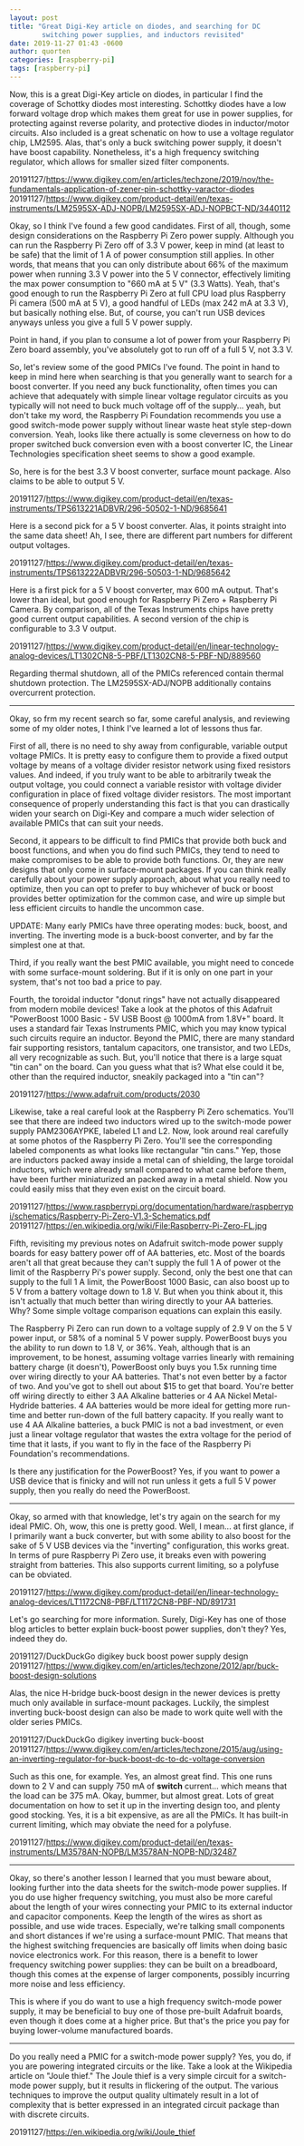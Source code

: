 ```yaml
---
layout: post
title: "Great Digi-Key article on diodes, and searching for DC
        switching power supplies, and inductors revisited"
date: 2019-11-27 01:43 -0600
author: quorten
categories: [raspberry-pi]
tags: [raspberry-pi]
---
```


Now, this is a great Digi-Key article on diodes, in particular I find
the coverage of Schottky diodes most interesting.  Schottky diodes
have a low forward voltage drop which makes them great for use in
power supplies, for protecting against reverse polarity, and
protective diodes in inductor/motor circuits.  Also included is a
great schenatic on how to use a voltage regulator chip, LM2595.  Alas,
that's only a buck switching power supply, it doesn't have boost
capability.  Nonetheless, it's a high frequency switching regulator,
which allows for smaller sized filter components.

20191127/https://www.digikey.com/en/articles/techzone/2019/nov/the-fundamentals-application-of-zener-pin-schottky-varactor-diodes  
20191127/https://www.digikey.com/product-detail/en/texas-instruments/LM2595SX-ADJ-NOPB/LM2595SX-ADJ-NOPBCT-ND/3440112

Okay, so I think I've found a few good candidates.  First of all,
though, some design considerations on the Raspberry Pi Zero power
supply.  Although you can run the Raspberry Pi Zero off of 3.3 V
power, keep in mind (at least to be safe) that the limit of 1 A of
power consumption still applies.  In other words, that means that you
can only distribute about 66% of the maximum power when running 3.3 V
power into the 5 V connector, effectively limiting the max power
consumption to "660 mA at 5 V" (3.3 Watts).  Yeah, that's good enough
to run the Raspberry Pi Zero at full CPU load plus Raspberry Pi camera
(500 mA at 5 V), a good handful of LEDs (max 242 mA at 3.3 V), but
basically nothing else.  But, of course, you can't run USB devices
anyways unless you give a full 5 V power supply.

<!-- more -->

Point in hand, if you plan to consume a lot of power from your
Raspberry Pi Zero board assembly, you've absolutely got to run off of
a full 5 V, not 3.3 V.

So, let's review some of the good PMICs I've found.  The point in hand
to keep in mind here when searching is that you generally want to
search for a boost converter.  If you need any buck functionality,
often times you can achieve that adequately with simple linear voltage
regulator circuits as you typically will not need to buck much voltage
off of the supply... yeah, but don't take my word, the Raspberry Pi
Foundation recommends you use a good switch-mode power supply without
linear waste heat style step-down conversion.  Yeah, looks like there
actually is some cleverness on how to do proper switched buck
conversion even with a boost converter IC, the Linear Technologies
specification sheet seems to show a good example.

So, here is for the best 3.3 V boost converter, surface mount package.
Also claims to be able to output 5 V.

20191127/https://www.digikey.com/product-detail/en/texas-instruments/TPS613221ADBVR/296-50502-1-ND/9685641

Here is a second pick for a 5 V boost converter.  Alas, it points
straight into the same data sheet!  Ah, I see, there are different
part numbers for different output voltages.

20191127/https://www.digikey.com/product-detail/en/texas-instruments/TPS613222ADBVR/296-50503-1-ND/9685642

Here is a first pick for a 5 V boost converter, max 600 mA output.
That's lower than ideal, but good enough for Raspberry Pi Zero +
Raspberry Pi Camera.  By comparison, all of the Texas Instruments
chips have pretty good current output capabilities.  A second version
of the chip is configurable to 3.3 V output.

20191127/https://www.digikey.com/product-detail/en/linear-technology-analog-devices/LT1302CN8-5-PBF/LT1302CN8-5-PBF-ND/889560

Regarding thermal shutdown, all of the PMICs referenced contain
thermal shutdown protection.  The LM2595SX-ADJ/NOPB additionally
contains overcurrent protection.

----------

Okay, so frm my recent search so far, some careful analysis, and
reviewing some of my older notes, I think I've learned a lot of
lessons thus far.

First of all, there is no need to shy away from configurable, variable
output voltage PMICs.  It is pretty easy to configure them to provide
a fixed output voltage by means of a voltage divider resistor network
using fixed resistors values.  And indeed, if you truly want to be
able to arbitrarily tweak the output voltage, you could connect a
variable resistor with voltage divider configuration in place of fixed
voltage divider resistors.  The most important consequence of properly
understanding this fact is that you can drastically widen your search
on Digi-Key and compare a much wider selection of available PMICs that
can suit your needs.

Second, it appears to be difficult to find PMICs that provide both
buck and boost functions, and when you do find such PMICs, they tend
to need to make compromises to be able to provide both functions.  Or,
they are new designs that only come in surface-mount packages.  If you
can think really carefully about your power supply approach, about
what you really need to optimize, then you can opt to prefer to buy
whichever of buck or boost provides better optimization for the common
case, and wire up simple but less efficient circuits to handle the
uncommon case.

UPDATE: Many early PMICs have three operating modes: buck, boost, and
inverting.  The inverting mode is a buck-boost converter, and by far
the simplest one at that.

Third, if you really want the best PMIC available, you might need to
concede with some surface-mount soldering.  But if it is only on one
part in your system, that's not too bad a price to pay.

Fourth, the toroidal inductor "donut rings" have not actually
disappeared from modern mobile devices!  Take a look at the photos of
this Adafruit "PowerBoost 1000 Basic - 5V USB Boost @ 1000mA from
1.8V+" board.  It uses a standard fair Texas Instruments PMIC, which
you may know typical such circuits require an inductor.  Beyond the
PMIC, there are many standard fair supporting resistors, tantalum
capacitors, one transistor, and two LEDs, all very recognizable as
such.  But, you'll notice that there is a large squat "tin can" on the
board.  Can you guess what that is?  What else could it be, other than
the required inductor, sneakily packaged into a "tin can"?

20191127/https://www.adafruit.com/products/2030

Likewise, take a real careful look at the Raspberry Pi Zero
schematics.  You'll see that there are indeed two inductors wired up
to the switch-mode power supply PAM2306AYPKE, labeled L1 and L2.  Now,
look around real carefully at some photos of the Raspberry Pi Zero.
You'll see the corresponding labeled components as what looks like
rectangular "tin cans."  Yep, those are inductors packed away inside a
metal can of shielding, the large toroidal inductors, which were
already small compared to what came before them, have been further
miniaturized an packed away in a metal shield.  Now you could easily
miss that they even exist on the circuit board.

20191127/https://www.raspberrypi.org/documentation/hardware/raspberrypi/schematics/Raspberry-Pi-Zero-V1.3-Schematics.pdf  
20191127/https://en.wikipedia.org/wiki/File:Raspberry-Pi-Zero-FL.jpg

Fifth, revisiting my previous notes on Adafruit switch-mode power
supply boards for easy battery power off of AA batteries, etc.  Most
of the boards aren't all that great because they can't supply the full
1 A of power ot the limit of the Raspberry Pi's power supply.  Second,
only the best one that can supply to the full 1 A limit, the
PowerBoost 1000 Basic, can also boost up to 5 V from a battery voltage
down to 1.8 V.  But when you think about it, this isn't actually that
much better than wiring directly to your AA batteries.  Why?  Some
simple voltage comparison equations can explain this easily.

The Raspberry Pi Zero can run down to a voltage supply of 2.9 V on the
5 V power input, or 58% of a nominal 5 V power supply.  PowerBoost
buys you the ability to run down to 1.8 V, or 36%.  Yeah, although
that is an improvement, to be honest, assuming voltage varries
linearly with remaining battery charge (it doesn't), PowerBoost only
buys you 1.5x running time over wiring directly to your AA batteries.
That's not even better by a factor of two.  And you've got to shell
out about $15 to get that board.  You're better off wiring directly to
either 3 AA Alkaline batteries or 4 AA Nickel Metal-Hydride batteries.
4 AA batteries would be more ideal for getting more run-time and
better run-down of the full battery capacity.  If you really want to
use 4 AA Alkaline batteries, a buck PMIC is not a bad investment, or
even just a linear voltage regulator that wastes the extra voltage for
the period of time that it lasts, if you want to fly in the face of
the Raspberry Pi Foundation's recommendations.

Is there any justification for the PowerBoost?  Yes, if you want to
power a USB device that is finicky and will not run unless it gets a
full 5 V power supply, then you really do need the PowerBoost.

----------

Okay, so armed with that knowledge, let's try again on the search for
my ideal PMIC.  Oh, wow, this one is pretty good.  Well, I mean... at
first glance, if I primarily want a buck converter, but with some
ability to also boost for the sake of 5 V USB devices via the
"inverting" configuration, this works great.  In terms of pure
Raspberry Pi Zero use, it breaks even with powering straight from
batteries.  This also supports current limiting, so a polyfuse can be
obviated.

20191127/https://www.digikey.com/product-detail/en/linear-technology-analog-devices/LT1172CN8-PBF/LT1172CN8-PBF-ND/891731

Let's go searching for more information.  Surely, Digi-Key has one of
those blog articles to better explain buck-boost power supplies, don't
they?  Yes, indeed they do.

20191127/DuckDuckGo digikey buck boost power supply design  
20191127/https://www.digikey.com/en/articles/techzone/2012/apr/buck-boost-design-solutions

Alas, the nice H-bridge buck-boost design in the newer devices is
pretty much only available in surface-mount packages.  Luckily, the
simplest inverting buck-boost design can also be made to work quite
well with the older series PMICs.

20191127/DuckDuckGo digikey inverting buck-boost  
20191127/https://www.digikey.com/en/articles/techzone/2015/aug/using-an-inverting-regulator-for-buck-boost-dc-to-dc-voltage-conversion

Such as this one, for example.  Yes, an almost great find.  This one
runs down to 2 V and can supply 750 mA of **switch** current... which
means that the load can be 375 mA.  Okay, bummer, but almost great.
Lots of great documentation on how to set it up in the inverting
design too, and plenty good stocking.  Yes, it is a bit expensive, as
are all the PMICs.  It has built-in current limiting, which may
obviate the need for a polyfuse.

20191127/https://www.digikey.com/product-detail/en/texas-instruments/LM3578AN-NOPB/LM3578AN-NOPB-ND/32487

----------

Okay, so there's another lesson I learned that you must beware about,
looking further into the data sheets for the switch-mode power
supplies.  If you do use higher frequency switching, you must also be
more careful about the length of your wires connecting your PMIC to
its external inductor and capacitor components.  Keep the length of
the wires as short as possible, and use wide traces.  Especially,
we're talking small components and short distances if we're using a
surface-mount PMIC.  That means that the highest switching frequencies
are basically off limits when doing basic novice electronics work.
For this reason, there is a benefit to lower frequency switching power
supplies: they can be built on a breadboard, though this comes at the
expense of larger components, possibly incurring more noise and less
efficiency.

This is where if you do want to use a high frequency switch-mode power
supply, it may be beneficial to buy one of those pre-built Adafruit
boards, even though it does come at a higher price.  But that's the
price you pay for buying lower-volume manufactured boards.

----------

Do you really need a PMIC for a switch-mode power supply?  Yes, you
do, if you are powering integrated circuits or the like.  Take a look
at the Wikipedia article on "Joule thief."  The Joule thief is a very
simple circuit for a switch-mode power supply, but it results in
flickering of the output.  The various techniques to improve the
output quality ultimately result in a lot of complexity that is better
expressed in an integrated circuit package than with discrete
circuits.

20191127/https://en.wikipedia.org/wiki/Joule_thief
